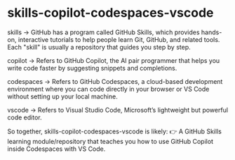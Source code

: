 # skills-copilot-codespaces-vscode
skills → GitHub has a program called GitHub Skills, which provides hands-on, interactive tutorials to help people learn Git, GitHub, and related tools. Each "skill" is usually a repository that guides you step by step.

copilot → Refers to GitHub Copilot, the AI pair programmer that helps you write code faster by suggesting snippets and completions.

codespaces → Refers to GitHub Codespaces, a cloud-based development environment where you can code directly in your browser or VS Code without setting up your local machine.

vscode → Refers to Visual Studio Code, Microsoft’s lightweight but powerful code editor.

So together, skills-copilot-codespaces-vscode is likely:
👉 A GitHub Skills learning module/repository that teaches you how to use GitHub Copilot inside Codespaces with VS Code.


